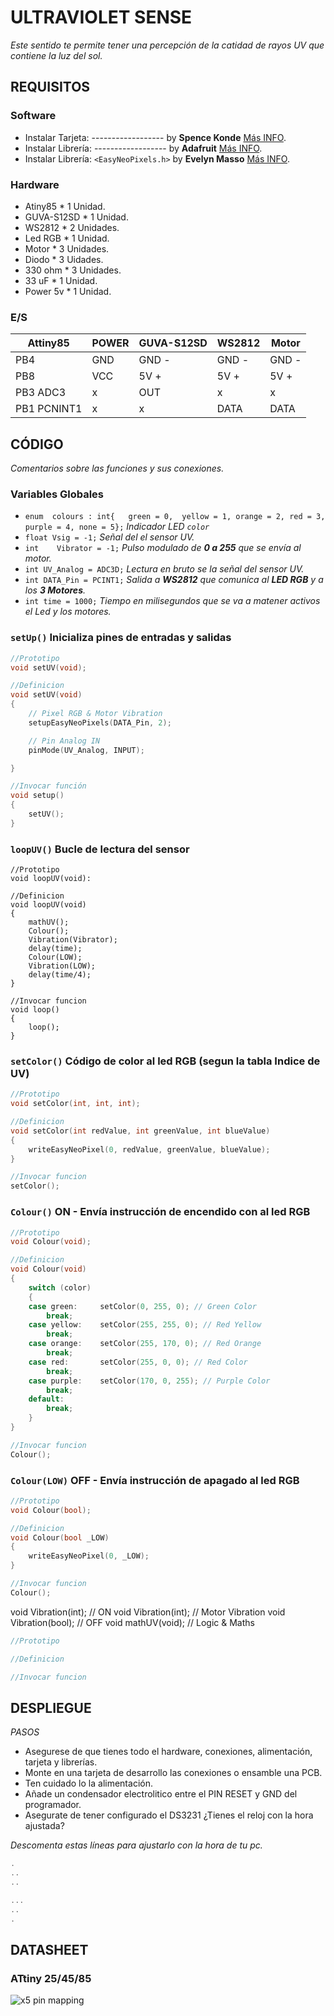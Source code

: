 ﻿# ULTRAVIOLET SENSE 

_Este sentido te permite tener una percepción de la catidad de rayos UV que contiene la luz del sol._

## REQUISITOS

### Software
* Instalar	Tarjeta:	------------------	by **Spence Konde**		[Más INFO](https://github.com/SpenceKonde/ATTinyCore).
* Instalar	Librería:	------------------	by **Adafruit**			[Más INFO](https://github.com/adafruit/Adafruit_NeoPixel).
* Instalar	Librería:	`<EasyNeoPixels.h>`	by **Evelyn Masso**		[Más INFO](https://github.com/outofambit/easy-neopixels).

### Hardware
* Atiny85		* 1	Unidad.
* GUVA-S12SD	* 1 Unidad.
* WS2812		* 2 Unidades.
* Led RGB		* 1 Unidad.
* Motor			* 3 Unidades.
* Diodo			* 3 Uidades.
* 330 ohm		* 3 Unidades.
* 33 uF			* 1 Unidad.
* Power 5v		* 1 Unidad.

### E/S


|	Attiny85	|		POWER		|		GUVA-S12SD		|		WS2812		|		Motor		|	
|		----	|		----		|		----			|		----		|		----		|
|	PB4			|		GND			|		GND	-			|		GND	-		|		GND	-		|
|	PB8			|		VCC			|		5V	+			|		5V	+		|		5V	+		|
|	PB3	ADC3	|		x			|		OUT				|		x			|		x			|
|	PB1 PCNINT1	|		x			|		x				|		DATA		|		DATA		|





## CÓDIGO
_Comentarios sobre las funciones y sus conexiones._

### Variables Globales

*	`enum  colours : int{	green = 0,	yellow = 1,	orange = 2,	red = 3,	purple = 4,	none = 5};` _Indicador LED `color`_
*	`float Vsig = -1;`			_Señal del el sensor UV._
*	`int	Vibrator = -1;`		_Pulso modulado de **0 a 255** que se envía al motor._
*	`int UV_Analog = ADC3D;`	_Lectura en bruto se la señal del sensor UV._
*	`int DATA_Pin = PCINT1;`	_Salida a **WS2812** que comunica al **LED RGB** y a los **3 Motores**._
*	`int time = 1000;`			_Tiempo en milisegundos que se va a matener activos el Led y los motores._ 


### `setUp()` Inicializa pines de entradas y salidas
``` c++
//Prototipo
void setUV(void);

//Definicion
void setUV(void)
{
	// Pixel RGB & Motor Vibration
	setupEasyNeoPixels(DATA_Pin, 2);

	// Pin Analog IN
	pinMode(UV_Analog, INPUT);

}

//Invocar función
void setup()
{
	setUV();
}

```

### `loopUV()` Bucle de lectura del sensor
``` c+++
//Prototipo
void loopUV(void):

//Definicion
void loopUV(void)
{
	mathUV();
	Colour();
	Vibration(Vibrator);
	delay(time);
	Colour(LOW);
	Vibration(LOW);
	delay(time/4);
}

//Invocar funcion
void loop()
{
	loop();
}
```

### `setColor()` Código de color al led RGB (segun la tabla Indice de UV)

``` c++
//Prototipo
void setColor(int, int, int);

//Definicion
void setColor(int redValue, int greenValue, int blueValue)
{
	writeEasyNeoPixel(0, redValue, greenValue, blueValue);
}

//Invocar funcion
setColor();
```

### `Colour()`		ON - Envía instrucción de encendido con al led RGB
``` c++
//Prototipo
void Colour(void);

//Definicion
void Colour(void)
{
	switch (color)
	{
	case green:		setColor(0, 255, 0); // Green Color
		break;
	case yellow:	setColor(255, 255, 0); // Red Yellow
		break;
	case orange:	setColor(255, 170, 0); // Red Orange
		break;
	case red:		setColor(255, 0, 0); // Red Color
		break;
	case purple:	setColor(170, 0, 255); // Purple Color
		break;
	default:
		break;
	}
}

//Invocar funcion
Colour();

```

### `Colour(LOW)`	OFF - Envía instrucción de apagado al led RGB
``` c++
//Prototipo
void Colour(bool);

//Definicion
void Colour(bool _LOW)
{
	writeEasyNeoPixel(0, _LOW);
}

//Invocar funcion
Colour();
```


void Vibration(int);							// ON void Vibration(int); // Motor Vibration
void Vibration(bool);							// OFF
void mathUV(void);								// Logic & Maths

``` c++
//Prototipo

//Definicion

//Invocar funcion

```


## DESPLIEGUE
*PASOS*
* Asegurese de que tienes todo el hardware, conexiones, alimentación, tarjeta y librerías. 
* Monte en una tarjeta de desarrollo las conexiones o ensamble una PCB.
* Ten cuidado lo la alimentación.
* Añade un condensador electrolitico entre el PIN RESET y GND del programador.
* Asegurate de tener configurado el DS3231 ¿Tienes el reloj con la hora ajustada?

_Descomenta estas líneas para ajustarlo con la hora de tu pc._
``` c++
.
..
..

...
..
.
```




## DATASHEET

### ATtiny 25/45/85
![x5 pin mapping](http://drazzy.com/e/img/PinoutT85a.jpg "Arduino Pin Mapping for ATtiny 85/45/25")

